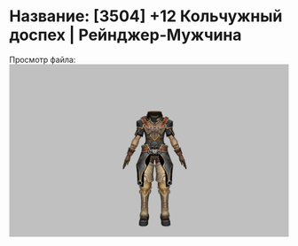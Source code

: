 # Название: [3504] +12 Кольчужный доспех | Рейнджер-Мужчина

Просмотр файла:
![p020002.png](p020002.png)
